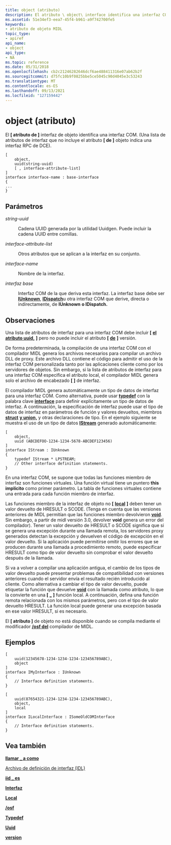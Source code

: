 ```yaml
---
title: object (atributo)
description: El atributo \ object\ interface identifica una interfaz COM.
ms.assetid: 51e34ef3-eea7-45f4-b961-a9f742700fe5
keywords:
- atributo de objeto MIDL
topic_type:
- apiref
api_name:
- object
api_type:
- NA
ms.topic: reference
ms.date: 05/31/2018
ms.openlocfilehash: cb2c21246282646dcf6ae488411316e07ab62b2f
ms.sourcegitcommit: d75fc10b9f0825bbe5ce5045c90d4045e3c53243
ms.translationtype: MT
ms.contentlocale: es-ES
ms.lasthandoff: 09/13/2021
ms.locfileid: "127159442"
---
```

# <a name="object-attribute"></a>object (atributo)

El **\[ atributo de \]** interfaz de objeto identifica una interfaz COM. (Una lista de atributos de interfaz que no incluye el atributo **\[ de \]** objeto indica una interfaz RPC de DCE).

``` syntax
[ 
    object, 
    uuid(string-uuid)
    [ , interface-attribute-list] 
] 
interface interface-name : base-interface
{
...    
}
```

## <a name="parameters"></a>Parámetros

<dl> <dt>

*string-uuid* 
</dt> <dd>

Cadena UUID generada por la utilidad Uuidgen. Puede incluir la cadena UUID entre comillas.

</dd> <dt>

*interface-attribute-list* 
</dt> <dd>

Otros atributos que se aplican a la interfaz en su conjunto.

</dd> <dt>

*interface-name* 
</dt> <dd>

Nombre de la interfaz.

</dd> <dt>

*interfaz base* 
</dt> <dd>

Interfaz COM de la que deriva esta interfaz. La interfaz base debe ser [**IUnknown**](/windows/win32/api/unknwn/nn-unknwn-iunknown), [**IDispatch**](/windows/win32/api/oaidl/nn-oaidl-idispatch)u otra interfaz COM que derive, directa o indirectamente, de **IUnknown** **o IDispatch.**

</dd> </dl>

## <a name="remarks"></a>Observaciones

Una lista de atributos de interfaz para una interfaz COM debe incluir **\[** [**el atributo uuid,**](uuid.md) **\]** pero no puede incluir el atributo **\[** [**de**](version.md) **\]** versión.

De forma predeterminada, la compilación de una interfaz COM con el compilador MIDL genera los archivos necesarios para compilar un archivo DLL de proxy. Este archivo DLL contiene el código para admitir el uso de la interfaz COM personalizada tanto por las aplicaciones cliente como por los servidores de objetos. Sin embargo, si la lista de atributos de interfaz para una interfaz COM especifica el atributo local, el compilador MIDL genera solo el archivo de encabezado **\[** [](local.md) **\]** de interfaz.

El compilador MIDL genera automáticamente un tipo de datos de interfaz para una interfaz COM. Como alternativa, puede usar [**typedef**](typedef.md) con la palabra clave [**interface**](interface.md) para definir explícitamente un tipo de datos de interfaz. A continuación, la especificación de interfaz puede usar el tipo de datos de interfaz en parámetros de función y valores devueltos, miembros [**struct**](struct.md) [**y union,**](union.md) y otras declaraciones de tipo. En el ejemplo siguiente se muestra el uso de un tipo de datos [**IStream**](/windows/desktop/api/objidl/nn-objidl-istream) generado automáticamente:

``` syntax
[
    object, 
    uuid (ABCDEFOO-1234-1234-5678-ABCDEF123456)
] 
interface IStream : IUnknown
{ 
    typedef IStream * LPSTREAM; 
    // Other interface definition statements.
}
```

En una interfaz COM, se supone que todas las funciones miembro de interfaz son funciones virtuales. Una función virtual tiene un puntero **this implícito** como primer parámetro. La tabla de funciones virtuales contiene una entrada para cada función miembro de interfaz.

Las funciones miembro de la interfaz de objeto no **\[** [**local**](local.md) **\]** deben tener un valor devuelto de HRESULT o SCODE. (Tenga en cuenta que las versiones anteriores de MIDL permitían que las funciones miembro devolvieron [**void**](void.md). Sin embargo, a partir de midl versión 3.0, devolver **void** genera un error del compilador). Tener un valor devuelto de HRESULT o SCODE significa que si se genera una excepción durante una llamada remota, los servidores proxy generados detectan la excepción y devuelven el código de excepción en el valor devuelto. Si la aplicación puede permitirse omitir los errores que se producen durante una llamada a procedimiento remoto, puede especificar HRESULT como tipo de valor devuelto sin comprobar el valor devuelto después de la llamada.

Si va a volver a compilar una aplicación antigua, el cambio de los tipos de valor devuelto puede presentar problemas de compatibilidad con versiones anteriores cuando el servidor envía el resultado recién introducido al cliente. Como alternativa a cambiar el tipo de valor devuelto, puede etiquetar la función que devuelve [**void**](void.md) con la llamada como atributo, lo que la convierte en una **\[** [**\_**](call-as.md) **\]** función local. A continuación, defina una función remota relacionada con los mismos parámetros, pero con el tipo de valor devuelto HRESULT. La función local puede generar una excepción basada en ese valor HRESULT, si es necesario.

El **\[ atributo \]** de objeto no está disponible cuando se compila mediante el modificador [**/osf del**](-osf.md) compilador de MIDL.

## <a name="examples"></a>Ejemplos

``` syntax
[
    uuid(12345678-1234-1234-1234-123456789ABC), 
    object
] 
interface IMyInterface : IUnknown
{
    // Interface definition statements.
}

[
    uuid(87654321-1234-1234-1234-123456789ABC), 
    object, 
    local
] 
interface ILocalInterface : ISomeOldCOMInterface
{
    // Interface definition statements.
}
```

## <a name="see-also"></a>Vea también

<dl> <dt>

[**llamar \_ a como**](call-as.md)
</dt> <dt>

[Archivo de definición de interfaz (IDL)](interface-definition-idl-file.md)
</dt> <dt>

[**iid \_ es**](iid-is.md)
</dt> <dt>

[**Interfaz**](interface.md)
</dt> <dt>

[**Local**](local.md)
</dt> <dt>

[**/osf**](-osf.md)
</dt> <dt>

[**Typedef**](typedef.md)
</dt> <dt>

[**Uuid**](uuid.md)
</dt> <dt>

[**version**](version.md)
</dt> </dl>

 

 